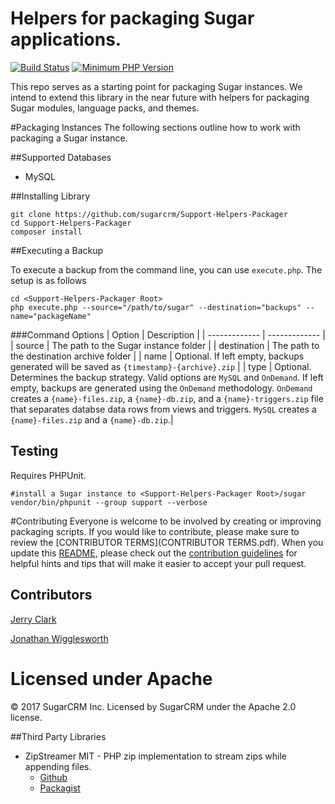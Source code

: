# Helpers for packaging Sugar applications.

[![Build Status](https://travis-ci.com/sugarcrm/Support-Helpers-Packager.svg?token=ApQ7hyuyE1rftpStfgbN&branch=master)](https://travis-ci.com/sugarcrm/Support-Helpers-Packager)
[![Minimum PHP Version](https://img.shields.io/badge/php-%3E%3D%205.4.2-8892BF.svg?style=flat-square)](https://php.net/)

This repo serves as a starting point for packaging Sugar instances. We intend to extend this library in the near future with helpers for packaging Sugar modules, language packs, and themes.

#Packaging Instances
The following sections outline how to work with packaging a Sugar instance.

##Supported Databases
* MySQL

##Installing Library
```
git clone https://github.com/sugarcrm/Support-Helpers-Packager
cd Support-Helpers-Packager
composer install
```

##Executing a Backup

To execute a backup from the command line, you can use `execute.php`. The setup is as follows
```
cd <Support-Helpers-Packager Root>
php execute.php --source="/path/to/sugar" --destination="backups" --name="packageName"
```

###Command Options
| Option  | Description |
| ------------- | ------------- |
| source  | The path to the Sugar instance folder  |
| destination  | The path to the destination archive folder   |
| name  | Optional. If left empty, backups generated will be saved as `{timestamp}-{archive}.zip`  |
| type  | Optional. Determines the backup strategy. Valid options are `MySQL` and `OnDemand`. If left empty, backups are generated using the `OnDemand` methodology. `OnDemand` creates a `{name}-files.zip`, a `{name}-db.zip`, and a `{name}-triggers.zip` file that separates databse data rows from views and triggers. `MySQL` creates a `{name}-files.zip` and a `{name}-db.zip`.|

## Testing

Requires PHPUnit.
```
#install a Sugar instance to <Support-Helpers-Packager Root>/sugar
vendor/bin/phpunit --group support --verbose
```

#Contributing
Everyone is welcome to be involved by creating or improving packaging scripts. If you would like to contribute, please make sure to review the [CONTRIBUTOR TERMS](CONTRIBUTOR TERMS.pdf). When you update this [README](README.md), please check out the [contribution guidelines](CONTRIBUTING.md) for helpful hints and tips that will make it easier to accept your pull request.

## Contributors
[Jerry Clark](https://github.com/geraldclark)

[Jonathan Wigglesworth](https://github.com/jwigg-sugar)

# Licensed under Apache
© 2017 SugarCRM Inc.  Licensed by SugarCRM under the Apache 2.0 license.

##Third Party Libraries
* ZipStreamer MIT - PHP zip implementation to stream zips while appending files. 
    * [Github](https://github.com/frizinak/ZipStreamer) 
    * [Packagist](https://packagist.org/packages/frizinak/zip-streamer)
